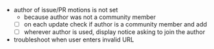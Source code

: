 - author of issue/PR motions is not set
  - because author was not a community member
  - [ ] on each update check if author is a community member and add
  - [ ] wherever author is used, display notice asking to join the author

- troubleshoot when user enters invalid URL